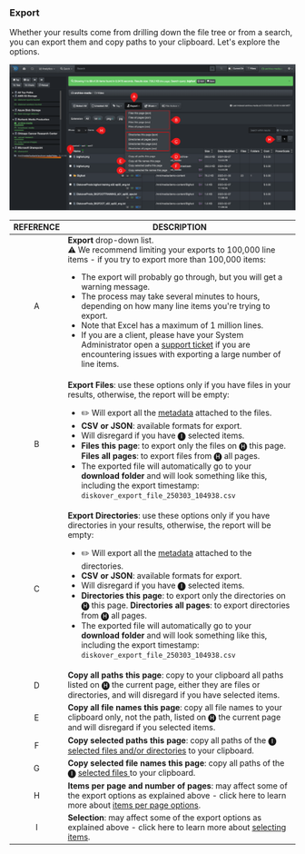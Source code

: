 <p id="export"></p>

### Export 

Whether your results come from drilling down the file tree or from a search, you can export them and copy paths to your clipboard. Let's explore the options.  


![Image: Export Search Results](images/export_results.png)

| REFERENCE | DESCRIPTION |
| :---: | --- |
| A |  **Export** drop-down list.<br>⚠️ We recommend limiting your exports to 100,000 line items - if you try to export more than 100,000 items:<ul><li>The export will probably go through, but you will get a warning message.</li><li>The process may take several minutes to hours, depending on how many line items you're trying to export.</li><li>Note that Excel has a maximum of 1 million lines.</li><li>If you are a client, please have your System Administrator open a [support ticket](https://support.diskoverdata.com/) if you are encountering issues with exporting a large number of line items.</li></ul> |
| B | **Export Files**:  use these options only if you have files in your results, otherwise, the report will be empty:<ul><li>✏️ Will export all the [metadata](#attributes) attached to the files.</li><li>**CSV or JSON**: available formats for export.</li><li>Will disregard if you have 🅘 selected items.</li><li>**Files this page**: to export only the files on 🅗 this page. **Files all pages**: to export files from 🅗 all pages.</li><li>The exported file will automatically go to your **download folder** and will look something like this, including the export timestamp: `diskover_export_file_250303_104938.csv`</li></ul> |
| C | **Export Directories**: use these options only if you have directories in your results, otherwise, the report will be empty:<ul><li>✏️ Will export all the [metadata](#attributes) attached to the directories.</li><li>**CSV or JSON**: available formats for export.</li><li>Will disregard if you have 🅘 selected items.</li><li>**Directories this page**: to export only the directories on 🅗 this page. **Directories all pages**: to export directories from 🅗 all pages.</li><li>The exported file will automatically go to your **download folder** and will look something like this, including the export timestamp: `diskover_export_file_250303_104938.csv`</li></ul> |
| D | **Copy all paths this page**: copy to your clipboard all paths listed on 🅗 the current page, either they are files or directories, and will disregard if you have selected items. |
| E | **Copy all file names this page**: copy all file names to your clipboard only, not the path, listed on 🅗 the current page and will disregard if you selected items. |
| F | **Copy selected paths this page**: copy all paths of the 🅘 [selected files and/or directories](#item_selection) to your clipboard. |
| G | **Copy selected file names this page**: copy all paths of the 🅘 [selected files ](#item_selection) to your clipboard. |
| H | **Items per page and number of pages**: may affect some of the export options as explained above - click here to learn more about [items per page options](#items_per_page). | 
| I | **Selection**: may affect some of the export options as explained above - click here to learn more about [selecting items](#item_selection). |
